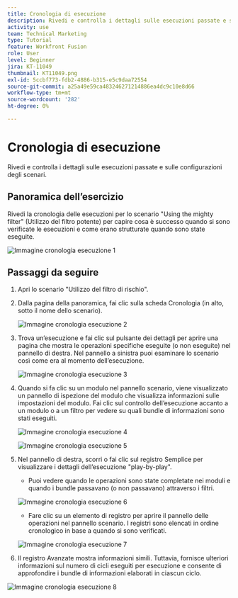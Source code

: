 ```yaml
---
title: Cronologia di esecuzione
description: Rivedi e controlla i dettagli sulle esecuzioni passate e sulle configurazioni degli scenari.
activity: use
team: Technical Marketing
type: Tutorial
feature: Workfront Fusion
role: User
level: Beginner
jira: KT-11049
thumbnail: KT11049.png
exl-id: 5ccbf773-fdb2-4886-b315-e5c9daa72554
source-git-commit: a25a49e59ca483246271214886ea4dc9c10e8d66
workflow-type: tm+mt
source-wordcount: '282'
ht-degree: 0%

---
```


# Cronologia di esecuzione

Rivedi e controlla i dettagli sulle esecuzioni passate e sulle configurazioni degli scenari.

## Panoramica dell’esercizio

Rivedi la cronologia delle esecuzioni per lo scenario &quot;Using the mighty filter&quot; (Utilizzo del filtro potente) per capire cosa è successo quando si sono verificate le esecuzioni e come erano strutturate quando sono state eseguite.

![Immagine cronologia esecuzione 1](../12-exercises/assets/execution-history-walkthrough-1.png)

## Passaggi da seguire

1. Apri lo scenario &quot;Utilizzo del filtro di rischio&quot;.
1. Dalla pagina della panoramica, fai clic sulla scheda Cronologia (in alto, sotto il nome dello scenario).

   ![Immagine cronologia esecuzione 2](../12-exercises/assets/execution-history-walkthrough-2.png)

1. Trova un’esecuzione e fai clic sul pulsante dei dettagli per aprire una pagina che mostra le operazioni specifiche eseguite (o non eseguite) nel pannello di destra. Nel pannello a sinistra puoi esaminare lo scenario così come era al momento dell’esecuzione.

   ![Immagine cronologia esecuzione 3](../12-exercises/assets/execution-history-walkthrough-3.png)

1. Quando si fa clic su un modulo nel pannello scenario, viene visualizzato un pannello di ispezione del modulo che visualizza informazioni sulle impostazioni del modulo. Fai clic sul controllo dell’esecuzione accanto a un modulo o a un filtro per vedere su quali bundle di informazioni sono stati eseguiti.

   ![Immagine cronologia esecuzione 4](../12-exercises/assets/execution-history-walkthrough-4.png)

   ![Immagine cronologia esecuzione 5](../12-exercises/assets/execution-history-walkthrough-5.png)


1. Nel pannello di destra, scorri o fai clic sul registro Semplice per visualizzare i dettagli dell’esecuzione &quot;play-by-play&quot;.

   + Puoi vedere quando le operazioni sono state completate nei moduli e quando i bundle passavano (o non passavano) attraverso i filtri.

   ![Immagine cronologia esecuzione 6](../12-exercises/assets/execution-history-walkthrough-6.png)

   + Fare clic su un elemento di registro per aprire il pannello delle operazioni nel pannello scenario. I registri sono elencati in ordine cronologico in base a quando si sono verificati.


   ![Immagine cronologia esecuzione 7](../12-exercises/assets/execution-history-walkthrough-7.png)


1. Il registro Avanzate mostra informazioni simili. Tuttavia, fornisce ulteriori informazioni sul numero di cicli eseguiti per esecuzione e consente di approfondire i bundle di informazioni elaborati in ciascun ciclo.

![Immagine cronologia esecuzione 8](../12-exercises/assets/execution-history-walkthrough-8.png)
